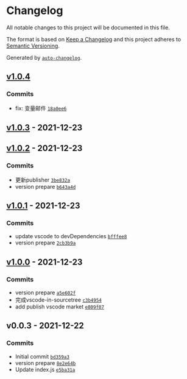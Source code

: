 # Changelog

All notable changes to this project will be documented in this file.

The format is based on [Keep a Changelog](https://keepachangelog.com/en/1.0.0/)
and this project adheres to [Semantic Versioning](https://semver.org/spec/v2.0.0.html).

Generated by [`auto-changelog`](https://github.com/CookPete/auto-changelog).

## [v1.0.4](https://github.com/slcnx/open-sourcetree-in-vscode-plugin/compare/v1.0.3...v1.0.4)

### Commits

- fix: 变量邮件 [`18a0ee6`](https://github.com/slcnx/open-sourcetree-in-vscode-plugin/commit/18a0ee6b2958692a377e0d1cdebae54c7f5e442d)

## [v1.0.3](https://github.com/slcnx/open-sourcetree-in-vscode-plugin/compare/v1.0.2...v1.0.3) - 2021-12-23

## [v1.0.2](https://github.com/slcnx/open-sourcetree-in-vscode-plugin/compare/v1.0.1...v1.0.2) - 2021-12-23

### Commits

- 更新publisher [`3be832a`](https://github.com/slcnx/open-sourcetree-in-vscode-plugin/commit/3be832ae64e1967823902ad8de697bdaa8231d97)
- version prepare [`b643a4d`](https://github.com/slcnx/open-sourcetree-in-vscode-plugin/commit/b643a4ded3d2e2533c9c3f25cfde389126bbb826)

## [v1.0.1](https://github.com/slcnx/open-sourcetree-in-vscode-plugin/compare/v1.0.0...v1.0.1) - 2021-12-23

### Commits

- update vscode to devDependencies [`bfffee8`](https://github.com/slcnx/open-sourcetree-in-vscode-plugin/commit/bfffee89de9df5cdc10a3f268523c918528010e5)
- version prepare [`2cb3b9a`](https://github.com/slcnx/open-sourcetree-in-vscode-plugin/commit/2cb3b9a3552e0a8e7fd12dc07e3a90a1d654599f)

## [v1.0.0](https://github.com/slcnx/open-sourcetree-in-vscode-plugin/compare/v0.0.3...v1.0.0) - 2021-12-23

### Commits

- version prepare [`a5e602f`](https://github.com/slcnx/open-sourcetree-in-vscode-plugin/commit/a5e602f9f6f6e00900787cce976689d81c6c5e15)
- 完成vscode-in-sourcetree [`c3b4954`](https://github.com/slcnx/open-sourcetree-in-vscode-plugin/commit/c3b4954813e6819f6c80cc75a169c8502ddc0efc)
- add publish vscode market [`e809f07`](https://github.com/slcnx/open-sourcetree-in-vscode-plugin/commit/e809f071147676ecab2cdfb7bf96f5776b193468)

## v0.0.3 - 2021-12-22

### Commits

- Initial commit [`bd359a3`](https://github.com/slcnx/open-sourcetree-in-vscode-plugin/commit/bd359a3bcea849b3aa5e85095804b4e88d6c3036)
- version prepare [`8e2e64b`](https://github.com/slcnx/open-sourcetree-in-vscode-plugin/commit/8e2e64b811750cd334113b1fb599c8e05152ba17)
- Update index.js [`e5ba31a`](https://github.com/slcnx/open-sourcetree-in-vscode-plugin/commit/e5ba31a8f5f25163a2f6185886da205f0b4266a5)
